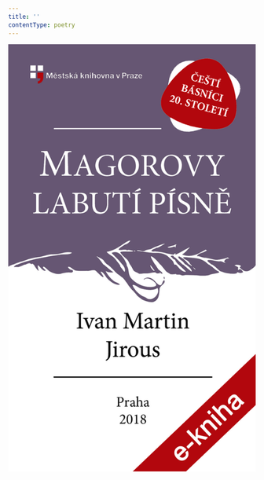```yaml
---
title: ''
contentType: poetry
---
```


![OBALKA01-0004426228.jpg](./resources/obalka01-0004426228_fmt.png)
